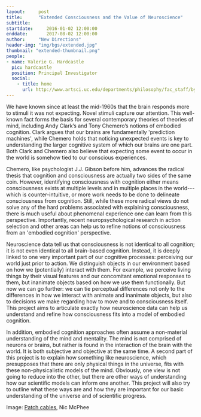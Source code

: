 ```yaml
---
layout:     post
title:      "Extended Consciousness and the Value of Neuroscience"
subtitle:   
startdate:     2016-01-02 12:00:00
enddate:       2017-08-02 12:00:00
author:     "New Directions"
header-img: "img/bgs/extended.jpg"
thumbnail: "extended-thumbnail.png"
people:
- name: Valerie G. Hardcastle
  pic: hardcastle
  position: Principal Investigator
  social:
    - title: home
      url: http://www.artsci.uc.edu/departments/philosophy/fac_staff/byDeptMembers.html?eid=hardcave
---
```


We have known since at least the mid-1960s that the brain responds more to stimuli it was not expecting. Novel stimuli capture our attention. This well-known fact forms the basis for several contemporary theories of theories of mind, including Andy Clark’s and Tony Chemero’s notions of embodied cognition. Clark argues that our brains are fundamentally 'prediction machines', while Chemero holds that noticing unexpected events is key to understanding the larger cognitive system of which our brains are one part. Both Clark and Chemero also believe that expecting some event to occur in the world is somehow tied to our conscious experiences.

Chemero, like psychologist J.J. Gibson before him, advances the radical thesis that cognition and consciousness are actually two sides of the same coin. However, identifying consciousness with cognition either means consciousness exists at multiple levels and in multiple places in the world---which is counter-intuitive, or more work needs to be done to delineate consciousness from cognition. Still, while these more radical views do not solve any of the hard problems associated with explaining consciousness, there is much useful about phenomenal experience one can learn from this perspective. Importantly, recent neuropsychological research in action selection and other areas can help us to refine notions of consciousness from an 'embodied cognition' perspective.

Neuroscience data tell us that consciousness is not identical to all cognition; it is not even identical to all brain-based cognition. Instead, it is deeply linked to one very important part of our cognitive processes: perceiving our world just prior to action. We distinguish objects in our environment based on how we (potentially) interact with them. For example, we perceive living things by their visual features and our concomitant emotional responses to them, but inanimate objects based on how we use them functionally. But now we can go further: we can tie perceptual differences not only to the differences in how we interact with animate and inanimate objects, but also to decisions we make regarding how to move and to consciousness itself. This project aims to articulate exactly how neuroscience data can help us understand and refine how consciousness fits into a model of embodied cognition.

In addition, embodied cognition approaches often assume a non-material understanding of the mind and mentality. The mind is not comprised of neurons or brains, but rather is found in the interaction of the brain with the world. It is both subjective and objective at the same time. A second part of this project is to explain how something like neuroscience, which presupposes that there are only physical things in the universe, fits with these non-physicalistic models of the mind. Obviously, one view is not going to reduce into the other, but there are other ways of understanding how our scientific models can inform one another. This project will also try to outline what these ways are and how they are important for our basic understanding of the universe and of scientific progress.

<span class="caption text-muted">Image: 
<a href="https://www.flickr.com/photos/nicmcphee/461050192/in/photolist-GK1af-dLJjgJ-2nhNUA-be1uAk-bAKbBx-9wtXeS-5U9jRQ-h1VStL-8SDpF2-8Yg2tn-7tzY9F-62ifSo-6TXbrV-9adnQq-315NFL-bVUqVj-qB6J36-ouqiFn-7hXWLv-64p5Wi-7yLcje-5NEgkS-omsykU-6g3yr2-a87KDk-2Z7CGa-9SkJ4c-r1Y34H-hhAnbS-7rDRpG-52w8Ea-ddjNYw-bgRV1k-89iamS-71yVxW-dQSFRG-4tD8sf-cCraBY-3k2eHT-7xh5Rr-dYAkHL-92PXck-arqvdi-dBXXXi-9e7dBX-9hVhA9-8SH8qi-dtbyR1-6QZHaD-aAbD6h" target="_blank">Patch cables</a>, Nic McPhee</span>
